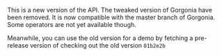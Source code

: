 This is a new version of the API.
The tweaked version of Gorgonia have been removed. It is now compatible with the master branch of Gorgonia.
Some operators are not yet available though.

Meanwhile, you can use the old version for a demo by fetching a pre-release version of checking out the old version `01b2e2b`

